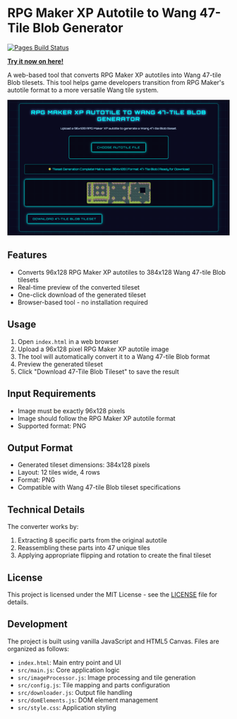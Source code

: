 # RPG Maker XP Autotile to Wang 47-Tile Blob Generator

[![Pages Build Status](https://github.com/BabaYaga-X7/rmxp-autotile-to-wang47/actions/workflows/pages/pages-build-deployment/badge.svg)](https://github.com/BabaYaga-X7/rmxp-autotile-to-wang47/actions/workflows/pages/pages-build-deployment)

**[Try it now on here!](https://babayaga-x7.github.io/rmxp-autotile-to-wang47/)**

A web-based tool that converts RPG Maker XP autotiles into Wang 47-tile Blob tilesets. This tool helps game developers transition from RPG Maker's autotile format to a more versatile Wang tile system.

![Preview](docs/preview.png)

## Features

- Converts 96x128 RPG Maker XP autotiles to 384x128 Wang 47-tile Blob tilesets
- Real-time preview of the converted tileset
- One-click download of the generated tileset
- Browser-based tool - no installation required

## Usage

1. Open `index.html` in a web browser
2. Upload a 96x128 pixel RPG Maker XP autotile image
3. The tool will automatically convert it to a Wang 47-tile Blob format
4. Preview the generated tileset
5. Click "Download 47-Tile Blob Tileset" to save the result

## Input Requirements

- Image must be exactly 96x128 pixels
- Image should follow the RPG Maker XP autotile format
- Supported format: PNG

## Output Format

- Generated tileset dimensions: 384x128 pixels
- Layout: 12 tiles wide, 4 rows
- Format: PNG
- Compatible with Wang 47-tile Blob tileset specifications

## Technical Details

The converter works by:
1. Extracting 8 specific parts from the original autotile
2. Reassembling these parts into 47 unique tiles
3. Applying appropriate flipping and rotation to create the final tileset

## License

This project is licensed under the MIT License - see the [LICENSE](LICENSE) file for details.

## Development

The project is built using vanilla JavaScript and HTML5 Canvas. Files are organized as follows:

- `index.html`: Main entry point and UI
- `src/main.js`: Core application logic
- `src/imageProcessor.js`: Image processing and tile generation
- `src/config.js`: Tile mapping and parts configuration
- `src/downloader.js`: Output file handling
- `src/domElements.js`: DOM element management
- `src/style.css`: Application styling